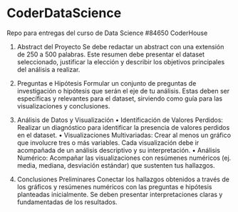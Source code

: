 # CoderDataScience
Repo para entregas del curso de Data Science #84650 CoderHouse


1. Abstract del Proyecto
	Se debe redactar un abstract con una extensión de 250 a 500 palabras. Este resumen debe presentar el dataset seleccionado, justificar la elección y describir los objetivos principales del análisis a realizar.

2. Preguntas e Hipótesis
	Formular un conjunto de preguntas de investigación o hipótesis que serán el eje de tu análisis.
	Estas deben ser específicas y relevantes para el dataset, sirviendo como guía para las visualizaciones y conclusiones.

3. Análisis de Datos y Visualización
	• Identificación de Valores Perdidos: Realizar un diagnóstico para identificar la presencia de valores perdidos en el dataset.
	• Visualizaciones Multivariadas: Crear al menos un gráfico que involucre tres o más variables. Cada visualización debe ir acompañada de un análisis descriptivo y su interpretación.
	• Análisis Numérico: Acompañar las visualizaciones con resúmenes numéricos (ej. media, mediana, desviación estándar) que sustenten tus hallazgos.

4. Conclusiones Preliminares
	Conectar los hallazgos obtenidos a través de los gráficos y resúmenes numéricos con las preguntas e hipótesis planteadas inicialmente. Se deben presentar interpretaciones claras y fundamentadas de los resultados.

